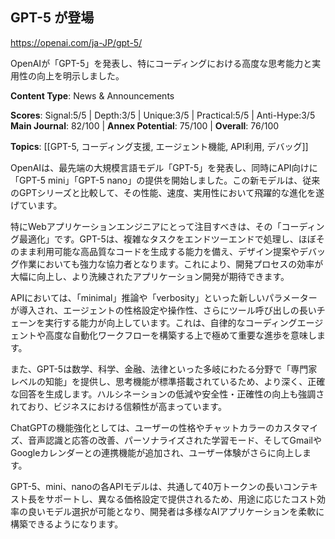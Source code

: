 ## GPT-5 が登場

https://openai.com/ja-JP/gpt-5/

OpenAIが「GPT-5」を発表し、特にコーディングにおける高度な思考能力と実用性の向上を明示しました。

**Content Type**: News & Announcements

**Scores**: Signal:5/5 | Depth:3/5 | Unique:3/5 | Practical:5/5 | Anti-Hype:3/5
**Main Journal**: 82/100 | **Annex Potential**: 75/100 | **Overall**: 76/100

**Topics**: [[GPT-5, コーディング支援, エージェント機能, API利用, デバッグ]]

OpenAIは、最先端の大規模言語モデル「GPT-5」を発表し、同時にAPI向けに「GPT-5 mini」「GPT-5 nano」の提供を開始しました。この新モデルは、従来のGPTシリーズと比較して、その性能、速度、実用性において飛躍的な進化を遂げています。

特にWebアプリケーションエンジニアにとって注目すべきは、その「コーディング最適化」です。GPT-5は、複雑なタスクをエンドツーエンドで処理し、ほぼそのまま利用可能な高品質なコードを生成する能力を備え、デザイン提案やデバッグ作業においても強力な協力者となります。これにより、開発プロセスの効率が大幅に向上し、より洗練されたアプリケーション開発が期待できます。

APIにおいては、「minimal」推論や「verbosity」といった新しいパラメーターが導入され、エージェントの性格設定や操作性、さらにツール呼び出しの長いチェーンを実行する能力が向上しています。これは、自律的なコーディングエージェントや高度な自動化ワークフローを構築する上で極めて重要な進歩を意味します。

また、GPT-5は数学、科学、金融、法律といった多岐にわたる分野で「専門家レベルの知能」を提供し、思考機能が標準搭載されているため、より深く、正確な回答を生成します。ハルシネーションの低減や安全性・正確性の向上も強調されており、ビジネスにおける信頼性が高まっています。

ChatGPTの機能強化としては、ユーザーの性格やチャットカラーのカスタマイズ、音声認識と応答の改善、パーソナライズされた学習モード、そしてGmailやGoogleカレンダーとの連携機能が追加され、ユーザー体験がさらに向上します。

GPT-5、mini、nanoの各APIモデルは、共通して40万トークンの長いコンテキスト長をサポートし、異なる価格設定で提供されるため、用途に応じたコスト効率の良いモデル選択が可能となり、開発者は多様なAIアプリケーションを柔軟に構築できるようになります。